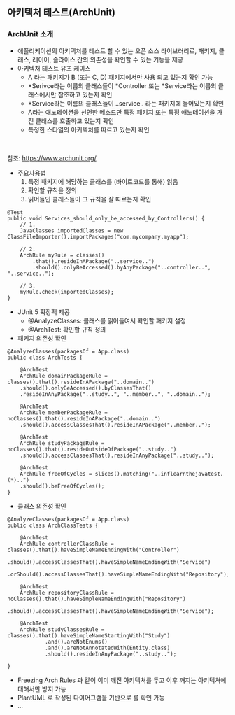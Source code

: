 ## 아키텍처 테스트(ArchUnit)

### ArchUnit 소개
- 애플리케이션의 아키텍처를 테스트 할 수 있는 오픈 소스 라이브러리로, 패키지, 클래스, 레이어, 슬라이스 간의 의존성을 확인할 수 있는 기능을 제공
- 아키텍처 테스트 유즈 케이스
  - A 라는 패키지가 B (또는 C, D) 패키지에서만 사용 되고 있는지 확인 가능
  - *Serivce라는 이름의 클래스들이 *Controller 또는 *Service라는 이름의 클래스에서만 참조하고 있는지 확인
  - *Service라는 이름의 클래스들이 ..service.. 라는 패키지에 들어있는지 확인
  - A라는 애노테이션을 선언한 메소드만 특정 패키지 또는 특정 애노테이션을 가진 클래스를 호출하고 있는지 확인
  - 특정한 스타일의 아키텍처를 따르고 있는지 확인
<br>

참조: https://www.archunit.org/

- 주요사용법
    1. 특정 패키지에 해당하는 클래스를 (바이트코드를 통해) 읽음
    2. 확인할 규칙을 정의
    3. 읽어들인 클래스들이 그 규칙을 잘 따르는지 확인
```
@Test
public void Services_should_only_be_accessed_by_Controllers() {
    // 1.
    JavaClasses importedClasses = new ClassFileImporter().importPackages("com.mycompany.myapp");

    // 2.
    ArchRule myRule = classes()
        .that().resideInAPackage("..service..")
        .should().onlyBeAccessed().byAnyPackage("..controller..", "..service..");

    // 3.
    myRule.check(importedClasses);
}
```
- JUnit 5 확장팩 제공
  - @AnalyzeClasses: 클래스를 읽어들여서 확인할 패키지 설정
  - @ArchTest: 확인할 규칙 정의
- 패키지 의존성 확인
```
@AnalyzeClasses(packagesOf = App.class)
public class ArchTests {

    @ArchTest
    ArchRule domainPackageRule = classes().that().resideInAPackage("..domain..")
    .should().onlyBeAccessed().byClassesThat()
    .resideInAnyPackage("..study..", "..member..", "..domain..");

    @ArchTest
    ArchRule memberPackageRule = noClasses().that().resideInAPackage("..domain..")
    .should().accessClassesThat().resideInAPackage("..member..");

    @ArchTest
    ArchRule studyPackageRule = noClasses().that().resideOutsideOfPackage("..study..")
    .should().accessClassesThat().resideInAnyPackage("..study..");

    @ArchTest
    ArchRule freeOfCycles = slices().matching("..inflearnthejavatest.(*)..")
    .should().beFreeOfCycles();
}
```
- 클래스 의존성 확인
```
@AnalyzeClasses(packagesOf = App.class)
public class ArchClassTests {

    @ArchTest
    ArchRule controllerClassRule = classes().that().haveSimpleNameEndingWith("Controller")
            .should().accessClassesThat().haveSimpleNameEndingWith("Service")
            .orShould().accessClassesThat().haveSimpleNameEndingWith("Repository");

    @ArchTest
    ArchRule repositoryClassRule = noClasses().that().haveSimpleNameEndingWith("Repository")
            .should().accessClassesThat().haveSimpleNameEndingWith("Service");

    @ArchTest
    ArchRule studyClassesRule = classes().that().haveSimpleNameStartingWith("Study")
            .and().areNotEnums()
            .and().areNotAnnotatedWith(Entity.class)
            .should().resideInAnyPackage("..study..");

}
```
- Freezing Arch Rules 과 같이 이미 깨진 아키텍처를 두고 이후 깨지는 아키텍처에 대해서만 방지 가능
- PlantUML 로 작성된 다이어그램을 기반으로 룰 확인 가능
- ...
